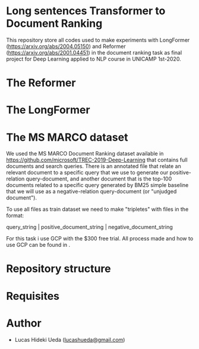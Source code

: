 # Long sentences Transformer to Document Ranking

This repository store all codes used to make experiments with LongFormer (https://arxiv.org/abs/2004.05150) and Reformer (https://arxiv.org/abs/2001.04451) in the document ranking task as final project for
Deep Learning applied to NLP course in UNICAMP 1st-2020.

# The Reformer


# The LongFormer


# The MS MARCO dataset

We used the MS MARCO Document Ranking dataset available in https://github.com/microsoft/TREC-2019-Deep-Learning that contains full documents and search queries. There is an annotated file that relate an relevant document to a specific query that we use to generate our positive-relation query-document, and another document that is the top-100 documents related to a specific query generated by BM25 simple baseline that we will use as a negative-relation query-document (or "unjudged document").

To use all files as train dataset we need to make "tripletes" with files in the format: 

query_string | positive_document_string | negative_document_string

For this task i use GCP with the $300 free trial. All process made and how to use GCP can be found in []().

# Repository structure


# Requisites


# Author

* Lucas Hideki Ueda (lucashueda@gmail.com)


